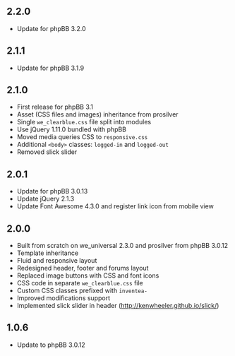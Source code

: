 2.2.0
-----

- Update for phpBB 3.2.0


2.1.1
-----

- Update for phpBB 3.1.9


2.1.0
-----

- First release for phpBB 3.1
- Asset (CSS files and images) inheritance from prosilver
- Single `we_clearblue.css` file split into modules
- Use jQuery 1.11.0 bundled with phpBB
- Moved media queries CSS to `responsive.css`
- Additional `<body>` classes: `logged-in` and `logged-out`
- Removed slick slider


2.0.1
-----

- Update for phpBB 3.0.13
- Update jQuery 2.1.3
- Update Font Awesome 4.3.0 and register link icon from mobile view


2.0.0
-----

- Built from scratch on we_universal 2.3.0 and prosilver from phpBB 3.0.12
- Template inheritance
- Fluid and responsive layout
- Redesigned header, footer and forums layout
- Replaced image buttons with CSS and font icons
- CSS code in separate `we_clearblue.css` file
- Custom CSS classes prefixed with `inventea-`
- Improved modifications support
- Implemented slick slider in header (http://kenwheeler.github.io/slick/)


1.0.6
-----

- Update to phpBB 3.0.12
